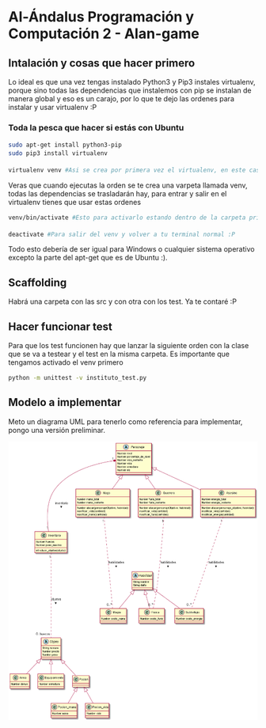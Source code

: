 # Al-Ándalus Programación y Computación 2 - Alan-game

## Intalación y cosas que hacer primero

Lo ideal es que una vez tengas instalado Python3 y Pip3 instales virtualenv, porque sino todas las dependencias que instalemos con pip se instalan de manera global y eso es un carajo, por lo que te dejo las ordenes para instalar y usar virtualenv :P

### Toda la pesca que hacer si estás con Ubuntu

```sh
sudo apt-get install python3-pip
sudo pip3 install virtualenv 

virtualenv venv #Asi se crea por primera vez el virtualenv, en este caso se llama venv, pero le puedes llamar como te de la gana.
```

Veras que cuando ejecutas la orden se te crea una varpeta llamada venv, todas las dependencias se trasladarán hay, para entrar y salir en el virtualenv tienes que usar estas ordenes

```sh
venv/bin/activate #Esto para activarlo estando dentro de la carpeta principal del proyecto

deactivate #Para salir del venv y volver a tu terminal normal :P
```

Todo esto debería de ser igual para Windows o cualquier sistema operativo excepto la parte del apt-get que es de Ubuntu :).

## Scaffolding

Habrá una carpeta con las src y con otra con los test. Ya te contaré :P

## Hacer funcionar test

Para que los test funcionen hay que lanzar la siguiente orden con la clase que se va a testear y el test en la misma carpeta. Es importante que tengamos activado el venv primero

```sh
python -m unittest -v instituto_test.py
```

## Modelo a implementar

Meto un diagrama UML para tenerlo como referencia para implementar, pongo una versión preliminar.

![Diagrama de Clases](./out/DiagramaClases/DiagramaClases.png)
